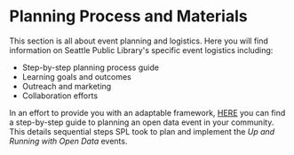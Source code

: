 # Planning Process and Materials
This section is all about event planning and logistics. Here you will find information on Seattle Public Library's specific event logistics including:
* Step-by-step planning process guide
* Learning goals and outcomes
* Outreach and marketing
* Collaboration efforts

In an effort to provide you with an adaptable framework, [HERE](https://drive.google.com/open?id=0BxXzqEias9VoWmFnZkxwWlB6a0k) you can find a step-by-step guide to planning an open data event in your community. This details sequential steps SPL took to plan and implement the _Up and Running with Open Data_ events.
